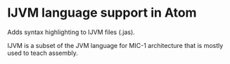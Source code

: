 # IJVM language support in Atom

Adds syntax highlighting to IJVM files (.jas).

IJVM is a subset of the JVM language for MIC-1 architecture that is mostly used to teach assembly.
